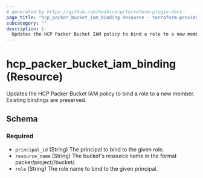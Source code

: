 ```yaml
---
# generated by https://github.com/hashicorp/terraform-plugin-docs
page_title: "hcp_packer_bucket_iam_binding Resource - terraform-provider-hcp"
subcategory: ""
description: |-
  Updates the HCP Packer Bucket IAM policy to bind a role to a new member. Existing bindings are preserved.
---
```


# hcp_packer_bucket_iam_binding (Resource)

Updates the HCP Packer Bucket IAM policy to bind a role to a new member. Existing bindings are preserved.



<!-- schema generated by tfplugindocs -->
## Schema

### Required

- `principal_id` (String) The principal to bind to the given role.
- `resource_name` (String) The bucket's resource name in the format packer/project/<project ID>/bucket/<bucket name>.
- `role` (String) The role name to bind to the given principal.

